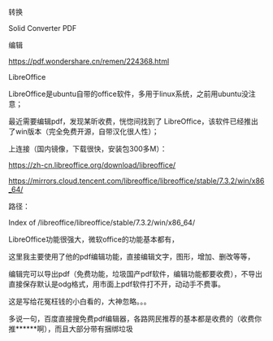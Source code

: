 转换

Solid Converter PDF















编辑

https://pdf.wondershare.cn/remen/224368.html

LibreOffice

LibreOffice是ubuntu自带的office软件，多用于linux系统，之前用ubuntu没注意；

最近需要编辑pdf，发现某昕收费，恍惚间找到了 LibreOffice，该软件已经推出了win版本（完全免费开源，自带汉化很人性）；



上连接（国内镜像，下载很快，安装包300多M）：

https://zh-cn.libreoffice.org/download/libreoffice/

https://mirrors.cloud.tencent.com/libreoffice/libreoffice/stable/7.3.2/win/x86_64/

路径：

Index of /libreoffice/libreoffice/stable/7.3.2/win/x86_64/





LibreOffice功能很强大，微软office的功能基本都有，

这里我主要使用了他的pdf编辑功能，直接编辑文字，图形，增加、删改等等，





编辑完可以导出pdf（免费功能，垃圾国产pdf软件，编辑功能都要收费），不导出直接保存默认是odg格式，用市面上pdf软件打不开，动动手不费事。





这是写给花冤枉钱的小白看的，大神忽略。。。



多说一句，百度直接搜免费pdf编辑器，各路网民推荐的基本都是收费的（收费你推******啊），而且大部分带有捆绑垃圾